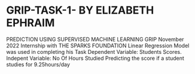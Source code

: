 # GRIP-TASK-1- BY ELIZABETH EPHRAIM
PREDICTION USING SUPERVISED MACHINE LEARNING
GRIP November 2022 Internship with THE SPARKS FOUNDATION
Linear Regression Model was used in completing his Task
Dependent Variable: Students Scores.
Indepent Variable: No Of Hours Studied
Predicting the score if a student studies for 9.25hours/day
